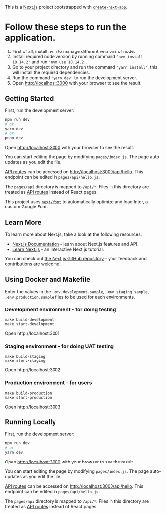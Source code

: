 This is a [Next.js](https://nextjs.org/) project bootstrapped with [`create-next-app`](https://github.com/vercel/next.js/tree/canary/packages/create-next-app).

# Follow these steps to run the application.

1. First of all, install nvm to manage different versions of node.
2. Install required node version by running command `'nvm install 18.14.2'` and run `'nvm use 18.14.2'`.
3. Go to your project directory and run the command `'yarn install'`, this will install the required dependencies.
4. Run the command `'yarn dev'` to run the development server.
5. Open [http://localhost:3000](http://localhost:3000) with your browser to see the result.

## Getting Started

First, run the development server:

```bash
npm run dev
# or
yarn dev
# or
pnpm dev
```

Open [http://localhost:3000](http://localhost:3000) with your browser to see the result.

You can start editing the page by modifying `pages/index.js`. The page auto-updates as you edit the file.

[API routes](https://nextjs.org/docs/api-routes/introduction) can be accessed on [http://localhost:3000/api/hello](http://localhost:3000/api/hello). This endpoint can be edited in `pages/api/hello.js`.

The `pages/api` directory is mapped to `/api/*`. Files in this directory are treated as [API routes](https://nextjs.org/docs/api-routes/introduction) instead of React pages.

This project uses [`next/font`](https://nextjs.org/docs/basic-features/font-optimization) to automatically optimize and load Inter, a custom Google Font.

## Learn More

To learn more about Next.js, take a look at the following resources:

- [Next.js Documentation](https://nextjs.org/docs) - learn about Next.js features and API.
- [Learn Next.js](https://nextjs.org/learn) - an interactive Next.js tutorial.

You can check out [the Next.js GitHub repository](https://github.com/vercel/next.js/) - your feedback and contributions are welcome!

## Using Docker and Makefile
Enter the values in the `.env.development.sample`, `.env.staging.sample`, `.env.production.sample` files to be used for each environments.

### Development environment - for doing testing

```
make build-development
make start-development
```

Open http://localhost:3001

### Staging environment - for doing UAT testing

```
make build-staging
make start-staging
```

Open http://localhost:3002

### Production environment - for users

```
make build-production
make start-production
```

Open http://localhost:3003

## Running Locally

First, run the development server:

```bash
npm run dev
# or
yarn dev
```

Open [http://localhost:3000](http://localhost:3000) with your browser to see the result.

You can start editing the page by modifying `pages/index.js`. The page auto-updates as you edit the file.

[API routes](https://nextjs.org/docs/api-routes/introduction) can be accessed on [http://localhost:3000/api/hello](http://localhost:3000/api/hello). This endpoint can be edited in `pages/api/hello.js`.

The `pages/api` directory is mapped to `/api/*`. Files in this directory are treated as [API routes](https://nextjs.org/docs/api-routes/introduction) instead of React pages.